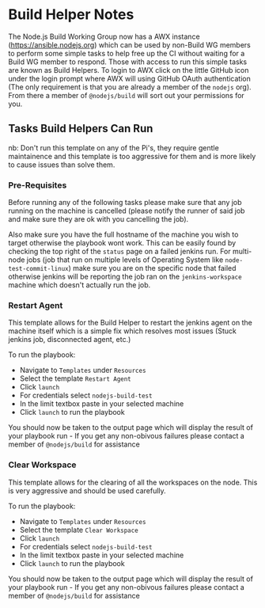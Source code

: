 # Build Helper Notes

The Node.js Build Working Group now has a AWX instance (https://ansible.nodejs.org) which can be used by non-Build WG members to perform some simple tasks to help free up the CI without waiting for a Build WG member to respond. Those with access to run this simple tasks are known as Build Helpers. To login to AWX click on the little GitHub icon under the login prompt where AWX will using GitHub OAuth authentication (The only requirement is that you are already a member of the `nodejs` org). From there a member of `@nodejs/build` will sort out your permissions for you.


## Tasks Build Helpers Can Run

nb: Don't run this template on any of the Pi's, they require gentle maintainence and this template is too aggressive for them and is more likely to cause issues than solve them.

### Pre-Requisites

Before running any of the following tasks please make sure that any job running on the machine is cancelled (please notify the runner of said job and make sure they are ok with you cancelling the job).

Also make sure you have the full hostname of the machine you wish to target otherwise the playbook wont work. This can be easily found by checking the top right of the `status` page on a failed jenkins run. For multi-node jobs (job that run on multiple levels of Operating System like `node-test-commit-linux`) make sure you are on the specific node that failed otherwise jenkins will be reporting the job ran on the `jenkins-workspace` machine which doesn't actually run the job.

### Restart Agent

This template allows for the Build Helper to restart the jenkins agent on the machine itself which is a simple fix which resolves most issues (Stuck jenkins job, disconnected agent, etc.)

To run the playbook:

 - Navigate to `Templates` under `Resources`
 - Select the template `Restart Agent`
 - Click `launch`
 - For credentials select `nodejs-build-test`
 - In the limit textbox paste in your selected machine
 - Click `launch` to run the playbook

You should now be taken to the output page which will display the result of your playbook run - If you get any non-obivous failures please contact a member of `@nodejs/build` for assistance


### Clear Workspace

This template allows for the clearing of all the workspaces on the node. This is very aggressive and should be used carefully.

To run the playbook:

 - Navigate to `Templates` under `Resources`
 - Select the template `Clear Workspace`
 - Click `launch`
 - For credentials select `nodejs-build-test`
 - In the limit textbox paste in your selected machine
 - Click `launch` to run the playbook

You should now be taken to the output page which will display the result of your playbook run - If you
get any non-obivous failures please contact a member of `@nodejs/build` for assistance
